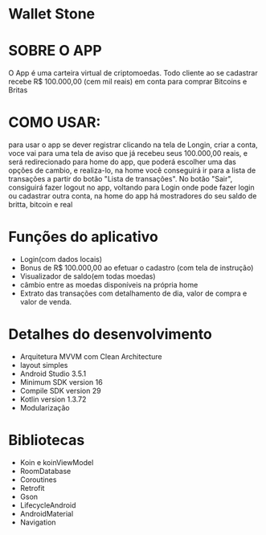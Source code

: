 # Wallet Stone

# SOBRE O APP
O App é uma carteira virtual de criptomoedas. Todo cliente ao se cadastrar recebe R$ 100.000,00 (cem mil reais) em conta para comprar Bitcoins e Britas

# COMO USAR:
para usar o app se dever registrar clicando  na tela de Longin, criar a conta, voce vai para uma tela de aviso que já recebeu seus 100.000,00 reais, e será redirecionado para home do app, que poderá escolher uma das opções de cambio, e realiza-lo, na home você conseguirá ir para a lista de transações a partir do botão "Lista de transações". No botão "Sair",
consiguirá fazer logout no app, voltando para Login onde pode fazer login ou cadastrar outra  conta, na home do app há mostradores do seu saldo de britta, bitcoin e real 

# Funções do aplicativo
- Login(com dados locais)
- Bonus de R$ 100.000,00 ao efetuar o cadastro (com tela de instrução)
- Visualizador de saldo(em todas moedas)
- câmbio entre as moedas disponíveis na própria home
- Extrato das transações com detalhamento de dia, valor de compra e valor de venda.

# Detalhes do desenvolvimento
- Arquitetura MVVM com Clean Architecture
- layout simples
- Android Studio 3.5.1
- Minimum SDK version 16
- Compile SDK version 29
- Kotlin version 1.3.72
- Modularização


# Bibliotecas
- Koin e koinViewModel
- RoomDatabase
- Coroutines
- Retrofit
- Gson
- LifecycleAndroid
- AndroidMaterial
- Navigation


